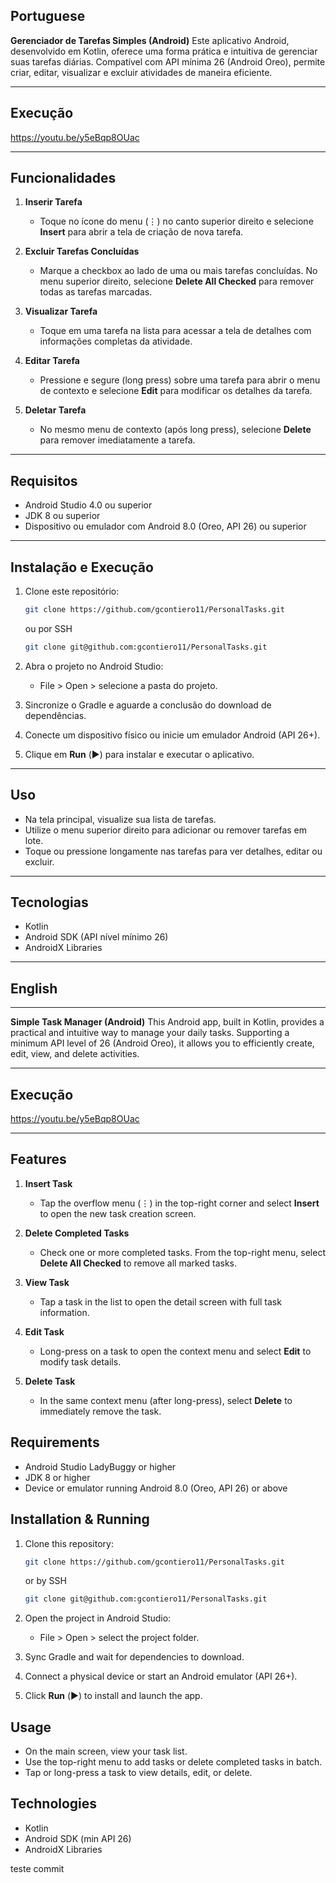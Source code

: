 ## Portuguese

**Gerenciador de Tarefas Simples (Android)**
Este aplicativo Android, desenvolvido em Kotlin, oferece uma forma prática e intuitiva de gerenciar suas tarefas diárias. Compatível com API mínima 26 (Android Oreo), permite criar, editar, visualizar e excluir atividades de maneira eficiente.

---

## Execução
   https://youtu.be/y5eBqp8OUac
   
---


## Funcionalidades

1. **Inserir Tarefa**

    * Toque no ícone do menu (⋮) no canto superior direito e selecione **Insert** para abrir a tela de criação de nova tarefa.
2. **Excluir Tarefas Concluídas**

    * Marque a checkbox ao lado de uma ou mais tarefas concluídas. No menu superior direito, selecione **Delete All Checked** para remover todas as tarefas marcadas.
3. **Visualizar Tarefa**

    * Toque em uma tarefa na lista para acessar a tela de detalhes com informações completas da atividade.
4. **Editar Tarefa**

    * Pressione e segure (long press) sobre uma tarefa para abrir o menu de contexto e selecione **Edit** para modificar os detalhes da tarefa.
5. **Deletar Tarefa**

    * No mesmo menu de contexto (após long press), selecione **Delete** para remover imediatamente a tarefa.

---

## Requisitos

* Android Studio 4.0 ou superior
* JDK 8 ou superior
* Dispositivo ou emulador com Android 8.0 (Oreo, API 26) ou superior

---

## Instalação e Execução

1. Clone este repositório:

   ```bash
   git clone https://github.com/gcontiero11/PersonalTasks.git
   ```
   ou por SSH
   ```bash
   git clone git@github.com:gcontiero11/PersonalTasks.git
   ```
2. Abra o projeto no Android Studio:

    * File > Open > selecione a pasta do projeto.
3. Sincronize o Gradle e aguarde a conclusão do download de dependências.
4. Conecte um dispositivo físico ou inicie um emulador Android (API 26+).
5. Clique em **Run** (▶️) para instalar e executar o aplicativo.

---

## Uso

* Na tela principal, visualize sua lista de tarefas.
* Utilize o menu superior direito para adicionar ou remover tarefas em lote.
* Toque ou pressione longamente nas tarefas para ver detalhes, editar ou excluir.

---

## Tecnologias

* Kotlin
* Android SDK (API nível mínimo 26)
* AndroidX Libraries

---

## English

---

**Simple Task Manager (Android)**
This Android app, built in Kotlin, provides a practical and intuitive way to manage your daily tasks. Supporting a minimum API level of 26 (Android Oreo), it allows you to efficiently create, edit, view, and delete activities.

---

## Execução
   https://youtu.be/y5eBqp8OUac
   
---

## Features

1. **Insert Task**

    * Tap the overflow menu (⋮) in the top-right corner and select **Insert** to open the new task creation screen.
2. **Delete Completed Tasks**

    * Check one or more completed tasks. From the top-right menu, select **Delete All Checked** to remove all marked tasks.
3. **View Task**

    * Tap a task in the list to open the detail screen with full task information.
4. **Edit Task**

    * Long-press on a task to open the context menu and select **Edit** to modify task details.
5. **Delete Task**

    * In the same context menu (after long-press), select **Delete** to immediately remove the task.

## Requirements

* Android Studio LadyBuggy or higher
* JDK 8 or higher
* Device or emulator running Android 8.0 (Oreo, API 26) or above

## Installation & Running

1. Clone this repository:

   ```bash
   git clone https://github.com/gcontiero11/PersonalTasks.git
   ```
   or by SSH
    ```bash
   git clone git@github.com:gcontiero11/PersonalTasks.git
   ```
   
2. Open the project in Android Studio:

    * File > Open > select the project folder.
3. Sync Gradle and wait for dependencies to download.
4. Connect a physical device or start an Android emulator (API 26+).
5. Click **Run** (▶️) to install and launch the app.

## Usage

* On the main screen, view your task list.
* Use the top-right menu to add tasks or delete completed tasks in batch.
* Tap or long-press a task to view details, edit, or delete.

## Technologies

* Kotlin
* Android SDK (min API 26)
* AndroidX Libraries

teste commit
